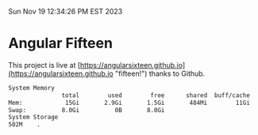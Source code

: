 Sun Nov 19 12:34:26 PM EST 2023

# Angular Fifteen


This project is live at [https://angularsixteen.github.io](https://angularsixteen.github.io "fifteen!") thanks to Github.

```bash
System Memory
               total        used        free      shared  buff/cache   available
Mem:            15Gi       2.9Gi       1.5Gi       484Mi        11Gi        12Gi
Swap:          8.0Gi          0B       8.0Gi
System Storage
502M	.
```
